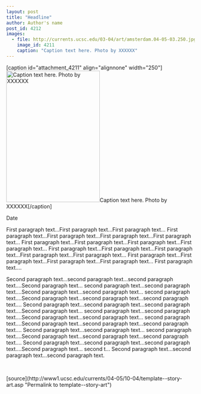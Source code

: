 ```yaml
---
layout: post
title: "Headline"
author: Author's name
post_id: 4212
images:
  - file: http://currents.ucsc.edu/03-04/art/amsterdam.04-05-03.250.jpg
    image_id: 4211
    caption: "Caption text here. Photo by XXXXXX"
---
```


[caption id="attachment_4211" align="alignnone" width="250"]<a href="http://localhost/mysite/wp-content/uploads/2004/10/amsterdam.04-05-03.250.jpg"><img class="size-full wp-image-4211" src="http://localhost/mysite/wp-content/uploads/2004/10/amsterdam.04-05-03.250.jpg" alt="Caption text here. Photo by XXXXXX" width="250" height="352" /></a>Caption text here. Photo by XXXXXX[/caption]
<a name="content" id="content"></a>
<p>
  Date
</p>
<p>
  First paragraph text...First paragraph text...First paragraph text... First paragraph text...First paragraph text...First paragraph text...First paragraph text... First paragraph text...First paragraph text...First paragraph text...First paragraph text... First paragraph text...First paragraph text...First paragraph text...First paragraph text...First paragraph text... First paragraph text...First paragraph text...First paragraph text...First paragraph text... First paragraph text....
</p>
<p>
  Second paragraph text...second paragraph text...second paragraph text....Second paragraph text... second paragraph text...second paragraph text....Second paragraph text...second paragraph text... second paragraph text....Second paragraph text...second paragraph text...second paragraph text.... Second paragraph text...second paragraph text...second paragraph text....Second paragraph text... second paragraph text...second paragraph text....Second paragraph text...second paragraph text... second paragraph text....Second paragraph text...second paragraph text...second paragraph text.... Second paragraph text...second paragraph text... second paragraph text....Second paragraph text...second paragraph text...second paragraph text.... Second paragraph text...second paragraph text...second paragraph text....Second paragraph text... second t... Second paragraph text...second paragraph text...second paragraph text.
</p><br>
<form>

</form>
<p>

</p>
[source](http://www1.ucsc.edu/currents/04-05/10-04/template--story-art.asp "Permalink to template--story-art")
